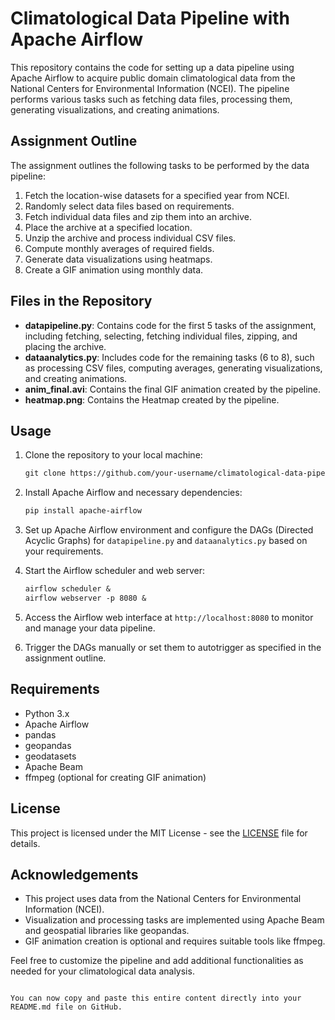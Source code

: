 # Climatological Data Pipeline with Apache Airflow

This repository contains the code for setting up a data pipeline using Apache Airflow to acquire public domain climatological data from the National Centers for Environmental Information (NCEI). The pipeline performs various tasks such as fetching data files, processing them, generating visualizations, and creating animations.

## Assignment Outline

The assignment outlines the following tasks to be performed by the data pipeline:

1. Fetch the location-wise datasets for a specified year from NCEI.
2. Randomly select data files based on requirements.
3. Fetch individual data files and zip them into an archive.
4. Place the archive at a specified location.
5. Unzip the archive and process individual CSV files.
6. Compute monthly averages of required fields.
7. Generate data visualizations using heatmaps.
8. Create a GIF animation using monthly data.

## Files in the Repository

- **datapipeline.py**: Contains code for the first 5 tasks of the assignment, including fetching, selecting, fetching individual files, zipping, and placing the archive.
- **dataanalytics.py**: Includes code for the remaining tasks (6 to 8), such as processing CSV files, computing averages, generating visualizations, and creating animations.
- **anim_final.avi**: Contains the final GIF animation created by the pipeline.
- **heatmap.png**: Contains the Heatmap created by the pipeline.

## Usage

1. Clone the repository to your local machine:

   ```markdown
   git clone https://github.com/your-username/climatological-data-pipeline.git
   ```

2. Install Apache Airflow and necessary dependencies:

   ```markdown
   pip install apache-airflow
   ```

3. Set up Apache Airflow environment and configure the DAGs (Directed Acyclic Graphs) for `datapipeline.py` and `dataanalytics.py` based on your requirements.

4. Start the Airflow scheduler and web server:

   ```markdown
   airflow scheduler &
   airflow webserver -p 8080 &
   ```

5. Access the Airflow web interface at `http://localhost:8080` to monitor and manage your data pipeline.

6. Trigger the DAGs manually or set them to autotrigger as specified in the assignment outline.

## Requirements

- Python 3.x
- Apache Airflow
- pandas
- geopandas
- geodatasets
- Apache Beam
- ffmpeg (optional for creating GIF animation)

## License

This project is licensed under the MIT License - see the [LICENSE](LICENSE) file for details.

## Acknowledgements

- This project uses data from the National Centers for Environmental Information (NCEI).
- Visualization and processing tasks are implemented using Apache Beam and geospatial libraries like geopandas.
- GIF animation creation is optional and requires suitable tools like ffmpeg.
  
Feel free to customize the pipeline and add additional functionalities as needed for your climatological data analysis.
```

You can now copy and paste this entire content directly into your README.md file on GitHub.

